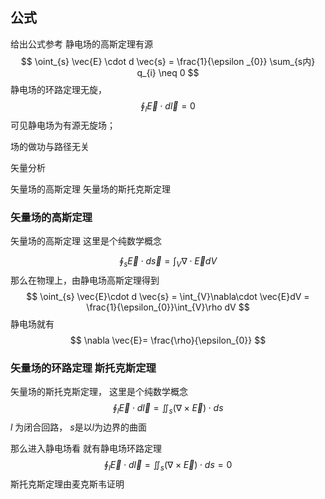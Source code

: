 
## 公式
给出公式参考
静电场的高斯定理有源
$$
\oint_{s} \vec{E} \cdot d \vec{s} 
= \frac{1}{\epsilon _{0}} \sum_{s内} q_{i} \neq 0
$$
静电场的环路定理无旋，
$$
\oint_{l} \vec{ E} \cdot d \vec{l} =0
$$
可见静电场为有源无旋场；

场的做功与路径无关
 
矢量分析

矢量场的高斯定理
矢量场的斯托克斯定理


### 矢量场的高斯定理

矢量场的高斯定理  这里是个纯数学概念

$$
\oint_{s} \vec{E}\cdot d \vec{s} = \int_{V}\nabla\cdot  \vec{E}dV
$$
那么在物理上，由静电场高斯定理得到
$$
\oint_{s} \vec{E}\cdot d \vec{s} 
= \int_{V}\nabla\cdot  \vec{E}dV
= \frac{1}{\epsilon_{0}}\int_{V}\rho dV
$$
静电场就有
$$
\nabla  \vec{E}= \frac{\rho}{\epsilon_{0}}
$$
### 矢量场的环路定理 斯托克斯定理

矢量场的斯托克斯定理， 这里是个纯数学概念
$$
\oint_{l} \vec{E}\cdot d \vec{l} 
=\iint_{s}(\nabla \times  \vec{E}  )\cdot ds 
$$
$l$ 为闭合回路， $s$是以$l$为边界的曲面

那么进入静电场看 就有静电场环路定理
$$
\oint_{l} \vec{E}\cdot d \vec{l} 
= \iint_{s}(\nabla \times  \vec{E}  )\cdot ds 
= 0
$$
斯托克斯定理由麦克斯韦证明











